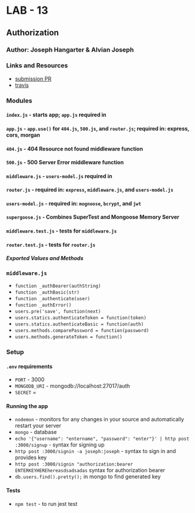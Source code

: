 # LAB - 13

## Authorization

### Author: Joseph Hangarter & Alvian Joseph

### Links and Resources
* [submission PR](http://xyz.com)
* [travis](http://xyz.com)

### Modules
#### `index.js` - starts app; `app.js` required in
#### `app.js` - `app.use()` for `404.js`, `500.js`, and `router.js`; required in: express, cors, morgan 
#### `404.js` - 404 Resource not found middleware function
#### `500.js` - 500 Server Error middleware function
#### `middleware.js` - `users-model.js` required in
#### `router.js` - required in: `express`, `middleware.js`, and `users-model.js`
#### `users-model.js` - required in: `mognoose`, `bcrypt`, and `jwt` 
#### `supergoose.js` - Combines SuperTest and Mongoose Memory Server
#### `middleware.test.js` - tests for `middleware.js`
#### `router.test.js` - tests for `router.js`

##### Exported Values and Methods
### `middleware.js`
  * `function _authBearer(authString)`
  * `function _authBasic(str)`
  * `function _authenticate(user)`
  * `function _authError()`
  * `users.pre('save', function(next)`
  * `users.statics.authenticateToken = function(token)`
  * `users.statics.authenticateBasic = function(auth)`
  * `users.methods.comparePassword = function(password)`
  * `users.methods.generateToken = function()`

### Setup
#### `.env` requirements
* `PORT` - 3000
* `MONGODB_URI` - mongodb://localhost:27017/auth
* `SECRET` = 

#### Running the app
* `nodemon` -  monitors for any changes in your source and automatically restart your server
* `mongo` - database
* `echo '{"username": "entername", "password": "enter"}' | http post :3000/signup` - syntax for signing up
* `http post :3000/signin -a joseph:joseph` - syntax to sign in and provides key
* `http post :3000/signin "authorization:bearer ENTERKEYHEREhereasdsadsadas` syntax for authorization bearer
* `db.users.find().pretty();` in mongo to find generated key
  
#### Tests
* `npm test` - to run jest test 

